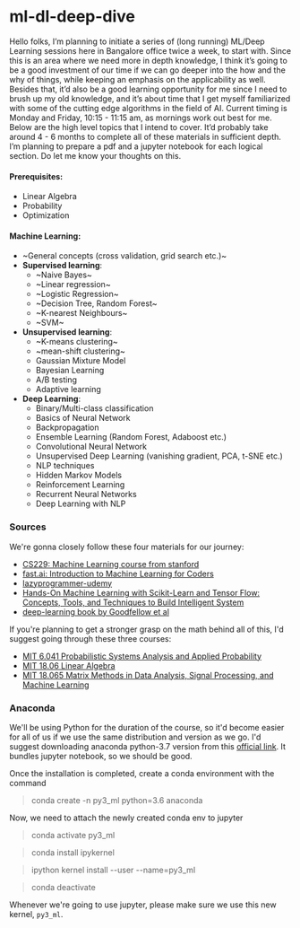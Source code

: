 # ml-dl-deep-dive

Hello folks, I’m planning to initiate a series of (long running) ML/Deep Learning sessions here in Bangalore office twice a week, to start with. Since this is an area where we need more in depth knowledge, I think it’s going to be a good investment of our time if we can go deeper into the how and the why of things, while keeping an emphasis on the applicability as well. Besides that, it’d also be a good learning opportunity for me since I need to brush up my old knowledge, and it’s about time that I get myself familiarized with some of the cutting edge algorithms in the field of AI. Current timing is Monday and Friday, 10:15 - 11:15 am, as mornings work out best for me. Below are the high level topics that I intend to cover. It’d probably take around 4 - 6 months to complete all of these materials in sufficient depth. I’m planning to prepare a pdf and a jupyter notebook for each logical section. Do let me know your thoughts on this.

#### Prerequisites:
- Linear Algebra
- Probability
- Optimization

#### Machine Learning:
- ~General concepts (cross validation, grid search etc.)~
- **Supervised learning**:
 	- ~Naive Bayes~
 	- ~Linear regression~
 	- ~Logistic Regression~
 	- ~Decision Tree, Random Forest~
 	- ~K-nearest Neighbours~
 	- ~SVM~
- **Unsupervised learning**:
	- ~K-means clustering~
	- ~mean-shift clustering~
	- Gaussian Mixture Model
	- Bayesian Learning
	- A/B testing
	- Adaptive learning
- **Deep Learning**:
	- Binary/Multi-class classification
	- Basics of Neural Network
	- Backpropagation
	- Ensemble Learning (Random Forest, Adaboost etc.)
	- Convolutional Neural Network
	- Unsupervised Deep Learning (vanishing gradient, PCA, t-SNE etc.)
	- NLP techniques
	- Hidden Markov Models
	- Reinforcement Learning
	- Recurrent Neural Networks
	- Deep Learning with NLP

### Sources
We're gonna closely follow these four materials for our journey:

* [CS229: Machine Learning course from stanford](http://cs229.stanford.edu/syllabus.html)
* [fast.ai: Introduction to Machine Learning for Coders](http://course18.fast.ai/ml)
* [lazyprogrammer-udemy](https://deeplearningcourses.com/course_order)
* [Hands-On Machine Learning with Scikit-Learn and Tensor Flow: Concepts, Tools, and Techniques to Build Intelligent System](https://www.amazon.in/Hands-Machine-Learning-Scikit-Learn-Tensor/dp/9352135210/ref=sr_1_1?crid=1DYL86KS3B7IV&keywords=aurelien+geron&qid=1561703909&s=gateway&sprefix=aurelion%2Caps%2C270&sr=8-1)
* [deep-learning book by Goodfellow et al](https://www.deeplearningbook.org/)

If you're planning to get a stronger grasp on the math behind all of this, I'd suggest going through these three courses:

* [MIT 6.041 Probabilistic Systems Analysis and Applied Probability](https://www.youtube.com/watch?v=j9WZyLZCBzs&list=PLUl4u3cNGP60A3XMwZ5sep719_nh95qOe&index=1)
* [MIT 18.06 Linear Algebra](https://www.youtube.com/playlist?list=PLE7DDD91010BC51F8)
* [MIT 18.065 Matrix Methods in Data Analysis, Signal Processing, and Machine Learning](https://www.youtube.com/playlist?list=PLUl4u3cNGP63oMNUHXqIUcrkS2PivhN3k)

### Anaconda
We'll be using Python for the duration of the course, so it'd become easier for all of us if we use the same distribution and version as we go. I'd suggest downloading anaconda python-3.7 version from this [official link](https://www.anaconda.com/distribution/). It bundles jupyter notebook, so we should be good.

Once the installation is completed, create a conda environment with the command
> conda create -n py3_ml python=3.6 anaconda

Now, we need to attach the newly created conda env to jupyter
> conda activate py3_ml

> conda install ipykernel

> ipython kernel install --user --name=py3_ml

> conda deactivate

Whenever we're going to use jupyter, please make sure we use this new kernel, `py3_ml`.
